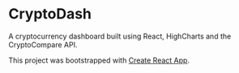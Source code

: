# CryptoDash

A cryptocurrency dashboard built using React, HighCharts and the CryptoCompare API.

This project was bootstrapped with [Create React App](https://github.com/facebook/create-react-app).
